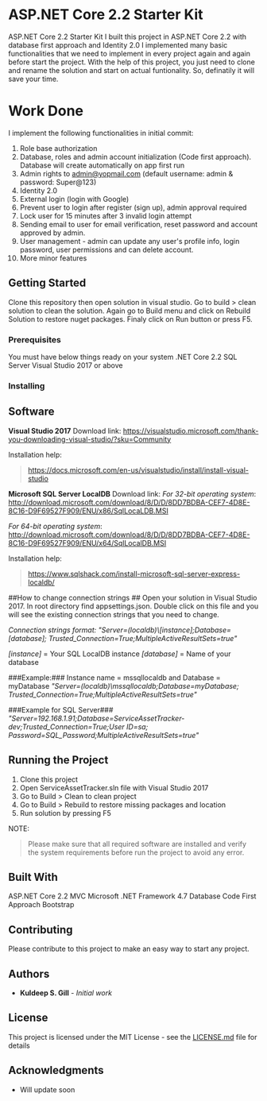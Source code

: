 # ASP.NET Core 2.2 Starter Kit

ASP.NET Core 2.2 Starter Kit
I built this project in ASP.NET Core 2.2 with database first approach and Identity 2.0
I implemented many basic functionalities that we need to implement in every project again and again before start the project. With the help of this project, you just need to clone and rename the solution and start on actual funtionality. So, definatily it will save your time.

# Work Done
I implement the following functionalities in initial commit:

1. Role base authorization
2. Database, roles and admin account initialization (Code first approach). Database will create automatically on app first run
3. Admin rights to admin@yopmail.com (default username: admin & password: Super@123)
4. Identity 2.0
5. External login (login with Google)
6. Prevent user to login after register (sign up), admin approval required
7. Lock user for 15 minutes after 3 invalid login attempt
8. Sending email to user for email verification, reset password and account approved by admin.
9. User management - admin can update any user's profile info, login password, user permissions and can delete account.
10. More minor features

## Getting Started

Clone this repository then open solution in visual studio. Go to build > clean solution to clean the solution. Again go to Build menu and click on Rebuild Solution to restore nuget packages. Finaly click on Run button or press F5.

### Prerequisites

You must have below things ready on your system
.NET Core 2.2 
SQL Server
Visual Studio 2017 or above

### Installing

## Software
**Visual Studio 2017**
Download link: https://visualstudio.microsoft.com/thank-you-downloading-visual-studio/?sku=Community

Installation help:
> https://docs.microsoft.com/en-us/visualstudio/install/install-visual-studio

**Microsoft SQL Server LocalDB**
Download link: 
_For 32-bit operating system_: http://download.microsoft.com/download/8/D/D/8DD7BDBA-CEF7-4D8E-8C16-D9F69527F909/ENU/x86/SqlLocaLDB.MSI

_For 64-bit operating system_: http://download.microsoft.com/download/8/D/D/8DD7BDBA-CEF7-4D8E-8C16-D9F69527F909/ENU/x64/SqlLocalDB.MSI

Installation help:
> https://www.sqlshack.com/install-microsoft-sql-server-express-localdb/


##How to change connection strings ##
Open your solution in Visual Studio 2017. In root directory find appsettings.json. Double click on this file and you will see the existing connection strings that you need to change. 
 
*Connection strings format:*
*_"Server=(localdb)\\[instance];Database=[database]; Trusted_Connection=True;MultipleActiveResultSets=true"_*
 
*[instance]* = Your SQL LocalDB instance 
*[database]* = Name of your database 
 
###Example:###
Instance name = mssqllocaldb and Database = myDatabase 
*_"Server=(localdb)\\mssqllocaldb;Database=myDatabase; Trusted_Connection=True;MultipleActiveResultSets=true"_*

###Example for SQL Server###
*_"Server=192.168.1.91;Database=ServiceAssetTracker-dev;Trusted_Connection=True;User ID=sa; Password=SQL_Password;MultipleActiveResultSets=true"_*

## Running the Project
1. Clone this project
2. Open ServiceAssetTracker.sln file with Visual Studio 2017
3. Go to Build > Clean to clean project
4. Go to Build > Rebuild to restore missing packages and location
5. Run solution by pressing F5

NOTE:
>Please make sure that all required software are installed and verify the system requirements before run the project to avoid any error.

## Built With

ASP.NET Core 2.2 MVC
Microsoft .NET Framework 4.7
Database Code First Approach
Bootstrap

## Contributing

Please contribute to this project to make an easy way to start any project.

## Authors

* **Kuldeep S. Gill** - *Initial work*

## License

This project is licensed under the MIT License - see the [LICENSE.md](LICENSE.md) file for details

## Acknowledgments

* Will update soon

